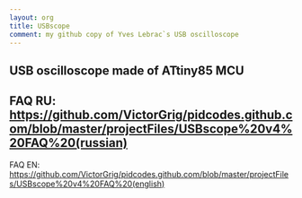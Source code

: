 ```yaml
---
layout: org
title: USBscope
comment: my github copy of Yves Lebrac`s USB oscilloscope
---
```

USB oscilloscope made of ATtiny85 MCU
---
FAQ RU: https://github.com/VictorGrig/pidcodes.github.com/blob/master/projectFiles/USBscope%20v4%20FAQ%20(russian)
---
FAQ EN: https://github.com/VictorGrig/pidcodes.github.com/blob/master/projectFiles/USBscope%20v4%20FAQ%20(english)
